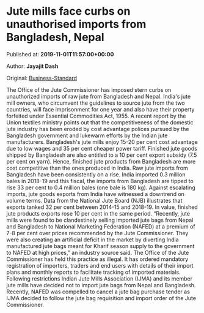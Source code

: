 
# Jute mills face curbs on unauthorised imports from Bangladesh, Nepal

Published at: **2019-11-01T11:57:00+00:00**

Author: **Jayajit Dash**

Original: [Business-Standard](https://www.business-standard.com/article/economy-policy/jute-mills-face-curbs-on-unauthorized-imports-from-bangladesh-nepal-119110101127_1.html)

The Office of the Jute Commissioner has imposed stern curbs on unauthorized imports of raw jute from Bangladesh and Nepal.
India's jute mill owners, who circumvent the guidelines to source jute from the two countries, will face imprisonment for one year and also have their property forfeited under Essential Commodities Act, 1955.
A recent report by the Union textiles ministry points out that the competitiveness of the domestic jute industry has been eroded by cost advantage polices pursued by the Bangladesh government and lukewarm efforts by the Indian jute manufacturers.
Bangladesh's jute mills enjoy 15-20 per cent cost advantage due to low wages and 35 per cent cheaper power tariff. Finished jute goods shipped by Bangladesh are also entitled to a 10 per cent export subsidy (7.5 per cent on yarn). Hence, finished jute products from Bangladesh are more cost competitive than the ones produced in India.
Raw jute imports from Bangladesh have been consistently on a rise. India imported 0.3 million bales in 2018-19 and this fiscal, the imports from Bangladesh are tipped to rise 33 per cent to 0.4 million bales (one bale is 180 kg).
Against escalating imports, jute goods exports from India have witnessed a downtrend on volume terms. Data from the National Jute Board (NJB) illustrates that exports tanked 32 per cent between 2014-15 and 2018-19. In value, finished jute products exports rose 10 per cent in the same period.
“Recently, jute mills were found to be clandestinely selling imported jute bags from Nepal and Bangladesh to National Marketing Federation (NAFED) at a premium of 7-8 per cent over prices recommended by the Jute Commissioner. They were also creating an artificial deficit in the market by diverting India manufactured jute bags meant for Kharif season supply to the government to NAFED at high prices," an industry source said.
The Office of the Jute Commissioner has held this practice as illegal. It has ordered mandatory registration of importers, traders and end users with details of their import plans and monthly reports to facilitate tracking of imported materials. Following restrictions Indian Jute Mills Association (IJMA) and its member jute mills have decided not to import jute bags from Nepal and Bangladesh.
Recently, NAFED was compelled to cancel a jute bag purchase tender as IJMA decided to follow the jute bag requisition and import order of the Jute Commissioner.
